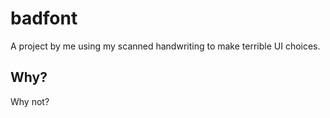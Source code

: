 # badfont

A project by me using my scanned handwriting to make terrible UI choices.

## Why?

Why not?

